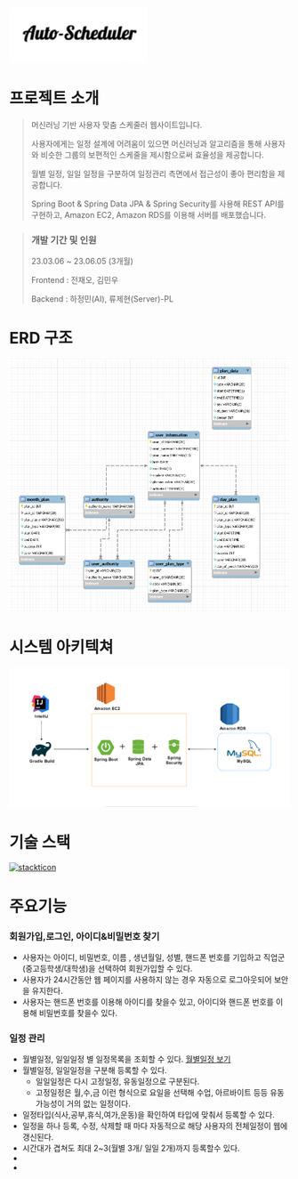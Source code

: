 ![image](https://github.com/ryu-jaehyun/AiPlanner/blob/master/images/%ED%94%8C%EB%9E%98%EB%84%88logo.png?raw=true)



# 프로젝트 소개

> 머신러닝 기반 사용자 맞춤 스케줄러 웹사이트입니다.
>
> 사용자에게는 일정 설계에 어려움이 있으면 머신러닝과 알고리즘을 통해 사용자와 비슷한 그룹의 보편적인 스케줄을 제시함으로써 효율성을 제공합니다.
>
> 월별 일정, 일일 일정을 구분하여 일정관리 측면에서 접근성이 좋아 편리함을 제공합니다.
> 
> Spring Boot & Spring Data JPA & Spring Security를 사용해 REST API를 구현하고, Amazon EC2, Amazon RDS를 이용해 서버를 배포했습니다.


> ###  개발 기간 및 인원
>
> 23.03.06 ~ 23.06.05 (3개월)
>
> Frontend  : 전재오, 김민우
> 
> Backend  : 하정민(AI), 류제현(Server)-PL


# ERD 구조

![ERD](https://github.com/ryu-jaehyun/AiPlanner/blob/master/images/ERD%20%EA%B5%AC%EC%A1%B0.png?raw=true)


# 시스템 아키텍쳐

![시스템 아키텍쳐](https://github.com/ryu-jaehyun/AiPlanner/blob/master/images/%EC%8B%9C%EC%8A%A4%ED%85%9C%EC%95%84%ED%82%A4%ED%85%8D%EC%B3%90.png?raw=true)

# 기술 스택


[![stackticon](https://firebasestorage.googleapis.com/v0/b/stackticon-81399.appspot.com/o/images%2F1708924375402?alt=media&token=441b4e89-2ded-40a6-9a39-725030396c03)](https://github.com/msdio/stackticon)

# 주요기능

###  회원가입,로그인, 아이디&비밀번호 찾기

+ 사용자는 아이디, 비밀번호, 이름 , 생년월일, 성별, 핸드폰 번호를 기입하고 직업군(중고등학생/대학생)을 선택하여 회원가입할 수 있다.
+ 사용자가 24시간동안 웹 페이지를 사용하지 않는 경우 자동으로 로그아웃되어 보안을 유지한다.
+ 사용자는 핸드폰 번호를 이용해 아이디를 찾을수 있고, 아이디와 핸드폰 번호를 이용해 비밀번호를 찾을수 있다.


### 일정 관리

+  월별일정, 일일일정 별 일정목록을 조회할 수 있다. [월별일정 보기]()
+  월별일정, 일일일정을 구분해 등록할 수 있다.
    + 일일일정은 다시 고정일정, 유동일정으로 구분된다.
    + 고정일정은 월,수,금 이런 형식으로 요일을 선택해 수업, 아르바이트 등등 유동 가능성이 거의 없는 일정이다.
+  일정타입(식사,공부,휴식,여가,운동)을 확인하여 타입에 맞춰서 등록할 수 있다.
+  일정을 하나 등록, 수정, 삭제할 때 마다 자동적으로 해당 사용자의 전체일정이 웹에 갱신된다.
+  시간대가 겹쳐도 최대 2~3(월별 3개/ 일일 2개)까지 등록할수 있다.
+  
+  
